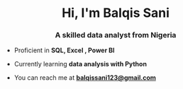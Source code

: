 <h1 align="center">Hi, I'm Balqis Sani</h1>
<h3 align="center">A skilled data analyst from Nigeria</h3>

- Proficient in **SQL, Excel , Power BI**

-  Currently learning **data analysis with Python**

- You can reach me at  **balqissani123@gmail.com**
